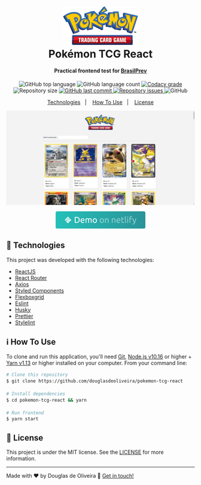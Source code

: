 <h1 align="center">
    <img alt="finch" src=".github/pokemon-tcg-logo.png" width="200" />
    <br>
    Pokémon TCG React
</h1>
<h4 align="center">
  Practical frontend test for <a href="https://www1.brasilprev.com.br/" target="_blank">BrasilPrev</a>
</h4>

<p align="center">
  <img alt="GitHub top language" src="https://img.shields.io/github/languages/top/douglasdeoliveira/pokemon-tcg-react.svg">

  <img alt="GitHub language count" src="https://img.shields.io/github/languages/count/douglasdeoliveira/pokemon-tcg-react.svg">

  <a href="https://app.codacy.com/manual/douglasdeoliveira/pokemon-tcg-react?utm_source=github.com&utm_medium=referral&utm_content=douglasdeoliveira/pokemon-tcg-react&utm_campaign=Badge_Grade_Dashboard">
    <img alt="Codacy grade" src="https://api.codacy.com/project/badge/Grade/90bbd075cb8048b9af1e038008ee3808">
  </a>

  <img alt="Repository size" src="https://img.shields.io/github/repo-size/douglasdeoliveira/pokemon-tcg-react.svg">

  <a href="https://github.com/douglasdeoliveira/pokemon-tcg-react/commits/master">
    <img alt="GitHub last commit" src="https://img.shields.io/github/last-commit/douglasdeoliveira/pokemon-tcg-react.svg">
  </a>

  <a href="https://github.com/douglasdeoliveira/pokemon-tcg-react/issues">
    <img alt="Repository issues" src="https://img.shields.io/github/issues/douglasdeoliveira/pokemon-tcg-react.svg">
  </a>

  <img alt="GitHub" src="https://img.shields.io/github/license/douglasdeoliveira/pokemon-tcg-react.svg">
</p>

<p align="center">
  <a href="#rocket-technologies">Technologies</a>&nbsp;&nbsp;&nbsp;|&nbsp;&nbsp;&nbsp;
  <a href="#information_source-how-to-use">How To Use</a>&nbsp;&nbsp;&nbsp;|&nbsp;&nbsp;&nbsp;
  <a href="#memo-license">License</a>
</p>

![App Screenshot](.github/screenshot.png)

<p align="center">
  <a href="https://jovial-mcclintock-2e4c86.netlify.app/" target="_blank">
    <img alt="Demo on Netlify" src=".github/btn-demo.png">
  </a>
</p>

## :rocket: Technologies

This project was developed with the following technologies:

- [ReactJS](https://reactjs.org/)
- [React Router](https://reactrouter.com/)
- [Axios](https://github.com/axios/axios)
- [Styled Components](https://react.i18next.com/)
- [Flexboxgrid](http://flexboxgrid.com/)
- [Eslint](https://eslint.org/)
- [Husky](https://github.com/typicode/husky)
- [Prettier](https://prettier.io/)
- [Stylelint](https://stylelint.io/)

## :information_source: How To Use

To clone and run this application, you'll need [Git](https://git-scm.com), [Node.js v10.16][nodejs] or higher + [Yarn v1.13][yarn] or higher installed on your computer. From your command line:

```bash
# Clone this repository
$ git clone https://github.com/douglasdeoliveira/pokemon-tcg-react

# Install dependencies
$ cd pokemon-tcg-react && yarn

# Run frontend
$ yarn start
```

## :memo: License

This project is under the MIT license. See the [LICENSE](https://github.com/douglasdeoliveira/pokemon-tcg-react/blob/master/LICENSE) for more information.

---

Made with ♥ by Douglas de Oliveira :wave: [Get in touch!](https://www.linkedin.com/in/douglasoliveiraa/)

[nodejs]: https://nodejs.org/
[yarn]: https://yarnpkg.com/
